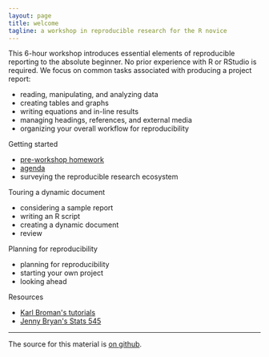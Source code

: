 ```yaml
---
layout: page
title: welcome
tagline: a workshop in reproducible research for the R novice
---
```


This 6-hour workshop introduces essential elements of reproducible reporting to the absolute beginner. No prior experience with R or RStudio is required. We focus on common tasks associated with producing a project report: 

- reading, manipulating, and analyzing data 
- creating tables and graphs 
- writing equations and in-line results 
- managing headings, references, and external media 
- organizing your overall workflow for reproducibility 

Getting started

- [pre-workshop homework](pages/pre-workshop-hw.html) 
- [agenda](assets/agenda.pdf) 
- surveying the reproducible research ecosystem 

Touring a dynamic document 

- considering a sample report 
- writing an R script 
- creating a dynamic document 
- review 

Planning for reproducibility 

- planning for reproducibility 
- starting your own project 
- looking ahead 

Resources 

- [Karl Broman's tutorials](http://kbroman.org/pages/tutorials.html) 
- [Jenny Bryan's Stats 545](http://stat545.com/) 


---

The source for this material is [on github](http://github.com/DSR-RHIT/creating-reproducible-reports). 
